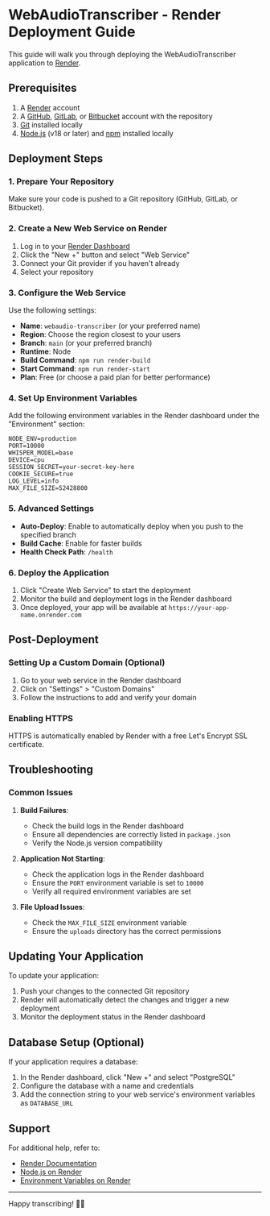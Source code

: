 # WebAudioTranscriber - Render Deployment Guide

This guide will walk you through deploying the WebAudioTranscriber application to [Render](https://render.com/).

## Prerequisites

1. A [Render](https://render.com/) account
2. A [GitHub](https://github.com/), [GitLab](https://gitlab.com/), or [Bitbucket](https://bitbucket.org/) account with the repository
3. [Git](https://git-scm.com/) installed locally
4. [Node.js](https://nodejs.org/) (v18 or later) and [npm](https://www.npmjs.com/) installed locally

## Deployment Steps

### 1. Prepare Your Repository

Make sure your code is pushed to a Git repository (GitHub, GitLab, or Bitbucket).

### 2. Create a New Web Service on Render

1. Log in to your [Render Dashboard](https://dashboard.render.com/)
2. Click the "New +" button and select "Web Service"
3. Connect your Git provider if you haven't already
4. Select your repository

### 3. Configure the Web Service

Use the following settings:

- **Name**: `webaudio-transcriber` (or your preferred name)
- **Region**: Choose the region closest to your users
- **Branch**: `main` (or your preferred branch)
- **Runtime**: Node
- **Build Command**: `npm run render-build`
- **Start Command**: `npm run render-start`
- **Plan**: Free (or choose a paid plan for better performance)

### 4. Set Up Environment Variables

Add the following environment variables in the Render dashboard under the "Environment" section:

```
NODE_ENV=production
PORT=10000
WHISPER_MODEL=base
DEVICE=cpu
SESSION_SECRET=your-secret-key-here
COOKIE_SECURE=true
LOG_LEVEL=info
MAX_FILE_SIZE=52428800
```

### 5. Advanced Settings

- **Auto-Deploy**: Enable to automatically deploy when you push to the specified branch
- **Build Cache**: Enable for faster builds
- **Health Check Path**: `/health`

### 6. Deploy the Application

1. Click "Create Web Service" to start the deployment
2. Monitor the build and deployment logs in the Render dashboard
3. Once deployed, your app will be available at `https://your-app-name.onrender.com`

## Post-Deployment

### Setting Up a Custom Domain (Optional)

1. Go to your web service in the Render dashboard
2. Click on "Settings" > "Custom Domains"
3. Follow the instructions to add and verify your domain

### Enabling HTTPS

HTTPS is automatically enabled by Render with a free Let's Encrypt SSL certificate.

## Troubleshooting

### Common Issues

1. **Build Failures**:
   - Check the build logs in the Render dashboard
   - Ensure all dependencies are correctly listed in `package.json`
   - Verify the Node.js version compatibility

2. **Application Not Starting**:
   - Check the application logs in the Render dashboard
   - Ensure the `PORT` environment variable is set to `10000`
   - Verify all required environment variables are set

3. **File Upload Issues**:
   - Check the `MAX_FILE_SIZE` environment variable
   - Ensure the `uploads` directory has the correct permissions

## Updating Your Application

To update your application:

1. Push your changes to the connected Git repository
2. Render will automatically detect the changes and trigger a new deployment
3. Monitor the deployment status in the Render dashboard

## Database Setup (Optional)

If your application requires a database:

1. In the Render dashboard, click "New +" and select "PostgreSQL"
2. Configure the database with a name and credentials
3. Add the connection string to your web service's environment variables as `DATABASE_URL`

## Support

For additional help, refer to:
- [Render Documentation](https://render.com/docs)
- [Node.js on Render](https://render.com/docs/node-version)
- [Environment Variables on Render](https://render.com/docs/environment-variables)

---

Happy transcribing! 🎤✨
